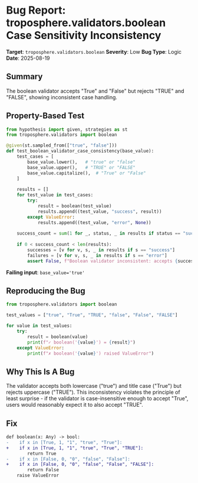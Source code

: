 # Bug Report: troposphere.validators.boolean Case Sensitivity Inconsistency

**Target**: `troposphere.validators.boolean`
**Severity**: Low
**Bug Type**: Logic
**Date**: 2025-08-19

## Summary

The boolean validator accepts "True" and "False" but rejects "TRUE" and "FALSE", showing inconsistent case handling.

## Property-Based Test

```python
from hypothesis import given, strategies as st
from troposphere.validators import boolean

@given(st.sampled_from(["true", "false"]))
def test_boolean_validator_case_consistency(base_value):
    test_cases = [
        base_value.lower(),   # "true" or "false"
        base_value.upper(),   # "TRUE" or "FALSE"  
        base_value.capitalize(),  # "True" or "False"
    ]
    
    results = []
    for test_value in test_cases:
        try:
            result = boolean(test_value)
            results.append((test_value, "success", result))
        except ValueError:
            results.append((test_value, "error", None))
    
    success_count = sum(1 for _, status, _ in results if status == "success")
    
    if 0 < success_count < len(results):
        successes = [v for v, s, _ in results if s == "success"]
        failures = [v for v, s, _ in results if s == "error"]
        assert False, f"Boolean validator inconsistent: accepts {successes} but rejects {failures}"
```

**Failing input**: `base_value='true'`

## Reproducing the Bug

```python
from troposphere.validators import boolean

test_values = ["true", "True", "TRUE", "false", "False", "FALSE"]

for value in test_values:
    try:
        result = boolean(value)
        print(f"✓ boolean('{value}') = {result}")
    except ValueError:
        print(f"✗ boolean('{value}') raised ValueError")
```

## Why This Is A Bug

The validator accepts both lowercase ("true") and title case ("True") but rejects uppercase ("TRUE"). This inconsistency violates the principle of least surprise - if the validator is case-insensitive enough to accept "True", users would reasonably expect it to also accept "TRUE".

## Fix

```diff
def boolean(x: Any) -> bool:
-    if x in [True, 1, "1", "true", "True"]:
+    if x in [True, 1, "1", "true", "True", "TRUE"]:
        return True
-    if x in [False, 0, "0", "false", "False"]:
+    if x in [False, 0, "0", "false", "False", "FALSE"]:
        return False
    raise ValueError
```